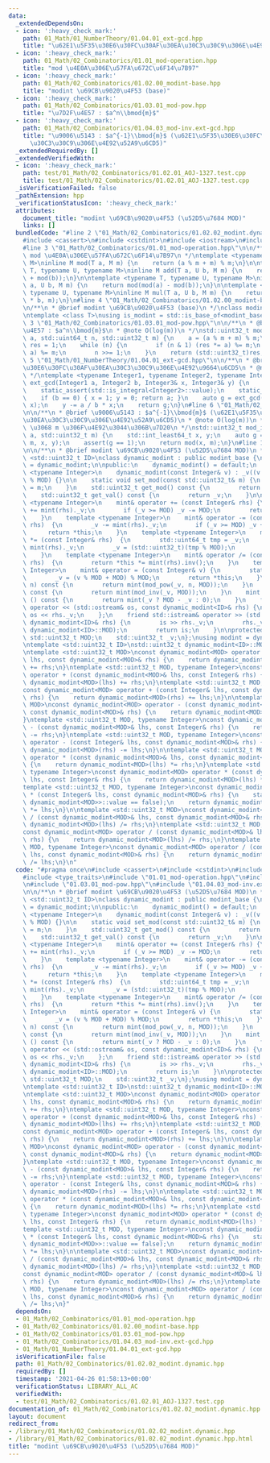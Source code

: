 ```yaml
---
data:
  _extendedDependsOn:
  - icon: ':heavy_check_mark:'
    path: 01_Math/01_NumberTheory/01.04.01_ext-gcd.hpp
    title: "\u62E1\u5F35\u30E6\u30FC\u30AF\u30EA\u30C3\u30C9\u306E\u4E92\u9664\u6CD5"
  - icon: ':heavy_check_mark:'
    path: 01_Math/02_Combinatorics/01.01_mod-operation.hpp
    title: "mod \u4E0A\u306E\u57FA\u672C\u6F14\u7B97"
  - icon: ':heavy_check_mark:'
    path: 01_Math/02_Combinatorics/01.02.00_modint-base.hpp
    title: "modint \u69CB\u9020\u4F53 (base)"
  - icon: ':heavy_check_mark:'
    path: 01_Math/02_Combinatorics/01.03.01_mod-pow.hpp
    title: "\u7D2F\u4E57 : $a^n\\bmod{m}$"
  - icon: ':heavy_check_mark:'
    path: 01_Math/02_Combinatorics/01.04.03_mod-inv.ext-gcd.hpp
    title: "\u9006\u5143 : $a^{-1}\\bmod{m}$ (\u62E1\u5F35\u30E6\u30FC\u30AF\u30EA\
      \u30C3\u30C9\u306E\u4E92\u52A9\u6CD5)"
  _extendedRequiredBy: []
  _extendedVerifiedWith:
  - icon: ':heavy_check_mark:'
    path: test/01_Math/02_Combinatorics/01.02.01_AOJ-1327.test.cpp
    title: test/01_Math/02_Combinatorics/01.02.01_AOJ-1327.test.cpp
  _isVerificationFailed: false
  _pathExtension: hpp
  _verificationStatusIcon: ':heavy_check_mark:'
  attributes:
    document_title: "modint \u69CB\u9020\u4F53 (\u52D5\u7684 MOD)"
    links: []
  bundledCode: "#line 2 \"01_Math/02_Combinatorics/01.02.02_modint.dynamic.hpp\"\n\
    #include <cassert>\n#include <cstdint>\n#include <iostream>\n#include <type_traits>\n\
    #line 3 \"01_Math/02_Combinatorics/01.01_mod-operation.hpp\"\n\n/**\n * @brief\
    \ mod \u4E0A\u306E\u57FA\u672C\u6F14\u7B97\n */\ntemplate <typename T, typename\
    \ M>\ninline M mod(T a, M m) {\n    return (a % m + m) % m;\n}\n\ntemplate <typename\
    \ T, typename U, typename M>\ninline M add(T a, U b, M m) {\n    return mod(mod(a)\
    \ + mod(b));\n}\n\ntemplate <typename T, typename U, typename M>\ninline M sub(T\
    \ a, U b, M m) {\n    return mod(mod(a) - mod(b));\n}\n\ntemplate <typename T,\
    \ typename U, typename M>\ninline M mul(T a, U b, M m) {\n    return mod((__uint128_t)a\
    \ * b, m);\n}\n#line 4 \"01_Math/02_Combinatorics/01.02.00_modint-base.hpp\"\n\
    \n/**\n * @brief modint \u69CB\u9020\u4F53 (base)\n */\nclass modint_base {};\n\
    \ntemplate <class T>\nusing is_modint = std::is_base_of<modint_base, T>;\n#line\
    \ 3 \"01_Math/02_Combinatorics/01.03.01_mod-pow.hpp\"\n\n/**\n * @brief \u7D2F\
    \u4E57 : $a^n\\bmod{m}$\n * @note O(log(m))\n */\nstd::uint32_t mod_pow(std::int64_t\
    \ a, std::uint64_t n, std::uint32_t m) {\n    a = (a % m + m) % m;\n    std::uint64_t\
    \ res = 1;\n    while (n) {\n        if (n & 1) (res *= a) %= m;\n        (a *=\
    \ a) %= m;\n        n >>= 1;\n    }\n    return (std::uint32_t)res;\n}\n#line\
    \ 5 \"01_Math/01_NumberTheory/01.04.01_ext-gcd.hpp\"\n\n/**\n * @brief \u62E1\u5F35\
    \u30E6\u30FC\u30AF\u30EA\u30C3\u30C9\u306E\u4E92\u9664\u6CD5\n * @note O(min(log(a),log(b)))\n\
    \ */\ntemplate <typename Integer1, typename Integer2, typename Integer3>\nInteger1\
    \ ext_gcd(Integer1 a, Integer2 b, Integer3& x, Integer3& y) {\n    static_assert(std::is_integral<Integer1>::value);\n\
    \    static_assert(std::is_integral<Integer2>::value);\n    static_assert(std::is_integral<Integer3>::value);\n\
    \    if (b == 0) { x = 1; y = 0; return a; }\n    auto g = ext_gcd(b, a % b, y,\
    \ x);\n    y -= a / b * x;\n    return g;\n}\n#line 6 \"01_Math/02_Combinatorics/01.04.03_mod-inv.ext-gcd.hpp\"\
    \n\n/**\n * @brief \u9006\u5143 : $a^{-1}\\bmod{m}$ (\u62E1\u5F35\u30E6\u30FC\u30AF\
    \u30EA\u30C3\u30C9\u306E\u4E92\u52A9\u6CD5)\n * @note O(log(m))\n * @warning a\
    \ \u3068 m \u306F\u4E92\u3044\u306B\u7D20\n */\nstd::uint32_t mod_inv(std::int64_t\
    \ a, std::uint32_t m) {\n    std::int_least64_t x, y;\n    auto g = ext_gcd(a,\
    \ m, x, y);\n    assert(g == 1);\n    return mod(x, m);\n}\n#line 10 \"01_Math/02_Combinatorics/01.02.02_modint.dynamic.hpp\"\
    \n\n/**\n * @brief modint \u69CB\u9020\u4F53 (\u52D5\u7684 MOD)\n */\ntemplate\
    \ <std::uint32_t ID>\nclass dynamic_modint : public modint_base {\n    using mint\
    \ = dynamic_modint;\n\npublic:\n    dynamic_modint() = default;\n    template\
    \ <typename Integer>\n    dynamic_modint(const Integer& v) : _v((v % MOD + MOD)\
    \ % MOD) {}\n\n    static void set_mod(const std::uint32_t& m) {\n        MOD\
    \ = m;\n    }\n    std::uint32_t get_mod() const {\n        return MOD;\n    }\n\
    \    std::uint32_t get_val() const {\n        return _v;\n    }\n\n    template\
    \ <typename Integer>\n    mint& operator += (const Integer& rhs) {\n        _v\
    \ += mint(rhs)._v;\n        if (_v >= MOD) _v -= MOD;\n        return *this;\n\
    \    }\n    template <typename Integer>\n    mint& operator -= (const Integer&\
    \ rhs)  {\n        _v -= mint(rhs)._v;\n        if (_v >= MOD) _v += MOD;\n  \
    \      return *this;\n    }\n    template <typename Integer>\n    mint& operator\
    \ *= (const Integer& rhs)  {\n        std::uint64_t tmp = _v;\n        tmp *=\
    \ mint(rhs)._v;\n        _v = (std::uint32_t)(tmp % MOD);\n        return *this;\n\
    \    }\n    template <typename Integer>\n    mint& operator /= (const Integer&\
    \ rhs)  {\n        return *this *= mint(rhs).inv();\n    }\n    template <typename\
    \ Integer>\n    mint& operator = (const Integer& v) {\n        static_assert(std::is_integral<Integer>::value);\n\
    \        _v = (v % MOD + MOD) % MOD;\n        return *this;\n    }\n    mint pow(std::uint64_t\
    \ n) const {\n        return mint(mod_pow(_v, n, MOD));\n    }\n    mint inv()\
    \ const {\n        return mint(mod_inv(_v, MOD));\n    }\n    mint operator -\
    \ () const {\n        return mint(_v ? MOD - _v : 0);\n    }\n    friend std::ostream&\
    \ operator << (std::ostream& os, const dynamic_modint<ID>& rhs) {\n        return\
    \ os << rhs._v;\n    };\n    friend std::istream& operator >> (std::istream& is,\
    \ dynamic_modint<ID>& rhs) {\n        is >> rhs._v;\n        rhs._v = mod(rhs._v,\
    \ dynamic_modint<ID>::MOD);\n        return is;\n    }\n\nprotected:\n    static\
    \ std::uint32_t MOD;\n    std::uint32_t _v;\n};\nusing modint = dynamic_modint<0xffffffff>;\n\
    \ntemplate <std::uint32_t ID>\nstd::uint32_t dynamic_modint<ID>::MOD = 1000000007;\n\
    \ntemplate <std::uint32_t MOD>\nconst dynamic_modint<MOD> operator + (const dynamic_modint<MOD>&\
    \ lhs, const dynamic_modint<MOD>& rhs) {\n    return dynamic_modint<MOD>(lhs)\
    \ += rhs;\n}\ntemplate <std::uint32_t MOD, typename Integer>\nconst dynamic_modint<MOD>\
    \ operator + (const dynamic_modint<MOD>& lhs, const Integer& rhs) {\n    return\
    \ dynamic_modint<MOD>(lhs) += rhs;\n}\ntemplate <std::uint32_t MOD, typename Integer>\n\
    const dynamic_modint<MOD> operator + (const Integer& lhs, const dynamic_modint<MOD>&\
    \ rhs) {\n    return dynamic_modint<MOD>(rhs) += lhs;\n}\n\ntemplate <std::uint32_t\
    \ MOD>\nconst dynamic_modint<MOD> operator - (const dynamic_modint<MOD>& lhs,\
    \ const dynamic_modint<MOD>& rhs) {\n    return dynamic_modint<MOD>(lhs) -= rhs;\n\
    }\ntemplate <std::uint32_t MOD, typename Integer>\nconst dynamic_modint<MOD> operator\
    \ - (const dynamic_modint<MOD>& lhs, const Integer& rhs) {\n    return dynamic_modint<MOD>(lhs)\
    \ -= rhs;\n}\ntemplate <std::uint32_t MOD, typename Integer>\nconst dynamic_modint<MOD>\
    \ operator - (const Integer& lhs, const dynamic_modint<MOD>& rhs) {\n    return\
    \ dynamic_modint<MOD>(rhs) -= lhs;\n}\n\ntemplate <std::uint32_t MOD>\nconst dynamic_modint<MOD>\
    \ operator * (const dynamic_modint<MOD>& lhs, const dynamic_modint<MOD>& rhs)\
    \ {\n    return dynamic_modint<MOD>(lhs) *= rhs;\n}\ntemplate <std::uint32_t MOD,\
    \ typename Integer>\nconst dynamic_modint<MOD> operator * (const dynamic_modint<MOD>&\
    \ lhs, const Integer& rhs) {\n    return dynamic_modint<MOD>(lhs) *= rhs;\n}\n\
    template <std::uint32_t MOD, typename Integer>\nconst dynamic_modint<MOD> operator\
    \ * (const Integer& lhs, const dynamic_modint<MOD>& rhs) {\n    static_assert(std::is_same<Integer,\
    \ dynamic_modint<MOD>>::value == false);\n    return dynamic_modint<MOD>(rhs)\
    \ *= lhs;\n}\n\ntemplate <std::uint32_t MOD>\nconst dynamic_modint<MOD> operator\
    \ / (const dynamic_modint<MOD>& lhs, const dynamic_modint<MOD>& rhs) {\n    return\
    \ dynamic_modint<MOD>(lhs) /= rhs;\n}\ntemplate <std::uint32_t MOD, typename Integer>\n\
    const dynamic_modint<MOD> operator / (const dynamic_modint<MOD>& lhs, const Integer&\
    \ rhs) {\n    return dynamic_modint<MOD>(lhs) /= rhs;\n}\ntemplate <std::uint32_t\
    \ MOD, typename Integer>\nconst dynamic_modint<MOD> operator / (const Integer&\
    \ lhs, const dynamic_modint<MOD>& rhs) {\n    return dynamic_modint<MOD>(rhs)\
    \ /= lhs;\n}\n"
  code: "#pragma once\n#include <cassert>\n#include <cstdint>\n#include <iostream>\n\
    #include <type_traits>\n#include \"01.01_mod-operation.hpp\"\n#include \"01.02.00_modint-base.hpp\"\
    \n#include \"01.03.01_mod-pow.hpp\"\n#include \"01.04.03_mod-inv.ext-gcd.hpp\"\
    \n\n/**\n * @brief modint \u69CB\u9020\u4F53 (\u52D5\u7684 MOD)\n */\ntemplate\
    \ <std::uint32_t ID>\nclass dynamic_modint : public modint_base {\n    using mint\
    \ = dynamic_modint;\n\npublic:\n    dynamic_modint() = default;\n    template\
    \ <typename Integer>\n    dynamic_modint(const Integer& v) : _v((v % MOD + MOD)\
    \ % MOD) {}\n\n    static void set_mod(const std::uint32_t& m) {\n        MOD\
    \ = m;\n    }\n    std::uint32_t get_mod() const {\n        return MOD;\n    }\n\
    \    std::uint32_t get_val() const {\n        return _v;\n    }\n\n    template\
    \ <typename Integer>\n    mint& operator += (const Integer& rhs) {\n        _v\
    \ += mint(rhs)._v;\n        if (_v >= MOD) _v -= MOD;\n        return *this;\n\
    \    }\n    template <typename Integer>\n    mint& operator -= (const Integer&\
    \ rhs)  {\n        _v -= mint(rhs)._v;\n        if (_v >= MOD) _v += MOD;\n  \
    \      return *this;\n    }\n    template <typename Integer>\n    mint& operator\
    \ *= (const Integer& rhs)  {\n        std::uint64_t tmp = _v;\n        tmp *=\
    \ mint(rhs)._v;\n        _v = (std::uint32_t)(tmp % MOD);\n        return *this;\n\
    \    }\n    template <typename Integer>\n    mint& operator /= (const Integer&\
    \ rhs)  {\n        return *this *= mint(rhs).inv();\n    }\n    template <typename\
    \ Integer>\n    mint& operator = (const Integer& v) {\n        static_assert(std::is_integral<Integer>::value);\n\
    \        _v = (v % MOD + MOD) % MOD;\n        return *this;\n    }\n    mint pow(std::uint64_t\
    \ n) const {\n        return mint(mod_pow(_v, n, MOD));\n    }\n    mint inv()\
    \ const {\n        return mint(mod_inv(_v, MOD));\n    }\n    mint operator -\
    \ () const {\n        return mint(_v ? MOD - _v : 0);\n    }\n    friend std::ostream&\
    \ operator << (std::ostream& os, const dynamic_modint<ID>& rhs) {\n        return\
    \ os << rhs._v;\n    };\n    friend std::istream& operator >> (std::istream& is,\
    \ dynamic_modint<ID>& rhs) {\n        is >> rhs._v;\n        rhs._v = mod(rhs._v,\
    \ dynamic_modint<ID>::MOD);\n        return is;\n    }\n\nprotected:\n    static\
    \ std::uint32_t MOD;\n    std::uint32_t _v;\n};\nusing modint = dynamic_modint<0xffffffff>;\n\
    \ntemplate <std::uint32_t ID>\nstd::uint32_t dynamic_modint<ID>::MOD = 1000000007;\n\
    \ntemplate <std::uint32_t MOD>\nconst dynamic_modint<MOD> operator + (const dynamic_modint<MOD>&\
    \ lhs, const dynamic_modint<MOD>& rhs) {\n    return dynamic_modint<MOD>(lhs)\
    \ += rhs;\n}\ntemplate <std::uint32_t MOD, typename Integer>\nconst dynamic_modint<MOD>\
    \ operator + (const dynamic_modint<MOD>& lhs, const Integer& rhs) {\n    return\
    \ dynamic_modint<MOD>(lhs) += rhs;\n}\ntemplate <std::uint32_t MOD, typename Integer>\n\
    const dynamic_modint<MOD> operator + (const Integer& lhs, const dynamic_modint<MOD>&\
    \ rhs) {\n    return dynamic_modint<MOD>(rhs) += lhs;\n}\n\ntemplate <std::uint32_t\
    \ MOD>\nconst dynamic_modint<MOD> operator - (const dynamic_modint<MOD>& lhs,\
    \ const dynamic_modint<MOD>& rhs) {\n    return dynamic_modint<MOD>(lhs) -= rhs;\n\
    }\ntemplate <std::uint32_t MOD, typename Integer>\nconst dynamic_modint<MOD> operator\
    \ - (const dynamic_modint<MOD>& lhs, const Integer& rhs) {\n    return dynamic_modint<MOD>(lhs)\
    \ -= rhs;\n}\ntemplate <std::uint32_t MOD, typename Integer>\nconst dynamic_modint<MOD>\
    \ operator - (const Integer& lhs, const dynamic_modint<MOD>& rhs) {\n    return\
    \ dynamic_modint<MOD>(rhs) -= lhs;\n}\n\ntemplate <std::uint32_t MOD>\nconst dynamic_modint<MOD>\
    \ operator * (const dynamic_modint<MOD>& lhs, const dynamic_modint<MOD>& rhs)\
    \ {\n    return dynamic_modint<MOD>(lhs) *= rhs;\n}\ntemplate <std::uint32_t MOD,\
    \ typename Integer>\nconst dynamic_modint<MOD> operator * (const dynamic_modint<MOD>&\
    \ lhs, const Integer& rhs) {\n    return dynamic_modint<MOD>(lhs) *= rhs;\n}\n\
    template <std::uint32_t MOD, typename Integer>\nconst dynamic_modint<MOD> operator\
    \ * (const Integer& lhs, const dynamic_modint<MOD>& rhs) {\n    static_assert(std::is_same<Integer,\
    \ dynamic_modint<MOD>>::value == false);\n    return dynamic_modint<MOD>(rhs)\
    \ *= lhs;\n}\n\ntemplate <std::uint32_t MOD>\nconst dynamic_modint<MOD> operator\
    \ / (const dynamic_modint<MOD>& lhs, const dynamic_modint<MOD>& rhs) {\n    return\
    \ dynamic_modint<MOD>(lhs) /= rhs;\n}\ntemplate <std::uint32_t MOD, typename Integer>\n\
    const dynamic_modint<MOD> operator / (const dynamic_modint<MOD>& lhs, const Integer&\
    \ rhs) {\n    return dynamic_modint<MOD>(lhs) /= rhs;\n}\ntemplate <std::uint32_t\
    \ MOD, typename Integer>\nconst dynamic_modint<MOD> operator / (const Integer&\
    \ lhs, const dynamic_modint<MOD>& rhs) {\n    return dynamic_modint<MOD>(rhs)\
    \ /= lhs;\n}"
  dependsOn:
  - 01_Math/02_Combinatorics/01.01_mod-operation.hpp
  - 01_Math/02_Combinatorics/01.02.00_modint-base.hpp
  - 01_Math/02_Combinatorics/01.03.01_mod-pow.hpp
  - 01_Math/02_Combinatorics/01.04.03_mod-inv.ext-gcd.hpp
  - 01_Math/01_NumberTheory/01.04.01_ext-gcd.hpp
  isVerificationFile: false
  path: 01_Math/02_Combinatorics/01.02.02_modint.dynamic.hpp
  requiredBy: []
  timestamp: '2021-04-26 01:58:13+00:00'
  verificationStatus: LIBRARY_ALL_AC
  verifiedWith:
  - test/01_Math/02_Combinatorics/01.02.01_AOJ-1327.test.cpp
documentation_of: 01_Math/02_Combinatorics/01.02.02_modint.dynamic.hpp
layout: document
redirect_from:
- /library/01_Math/02_Combinatorics/01.02.02_modint.dynamic.hpp
- /library/01_Math/02_Combinatorics/01.02.02_modint.dynamic.hpp.html
title: "modint \u69CB\u9020\u4F53 (\u52D5\u7684 MOD)"
---
```

